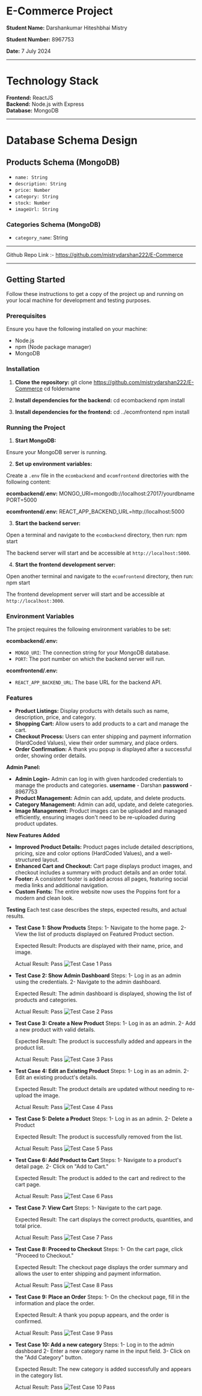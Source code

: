 # **E-Commerce Project**

**Student Name:** Darshankumar Hiteshbhai Mistry

**Student Number:** 8967753

**Date:** 7 July 2024

------------------------------------------------------------------------------------

# Technology Stack

**Frontend:** ReactJS  
**Backend:** Node.js with Express  
**Database:** MongoDB 

-------------------------------------------------------------------------------------

# Database Schema Design

## Products Schema (MongoDB)
- `name: String`
- `description: String`
- `price: Number`
- `category: String`
- `stock: Number`
- `imageUrl: String`

### Categories Schema (MongoDB)
- `category_name`: String

-------------------------------------------------------------------------------------

Github Repo Link :- https://github.com/mistrydarshan222/E-Commerce

-------------------------------------------------------------------------------------

## Getting Started
Follow these instructions to get a copy of the project up and running on your local machine for development and testing purposes.

### Prerequisites
Ensure you have the following installed on your machine:
- Node.js
- npm (Node package manager)
- MongoDB

### Installation

1. **Clone the repository:**
git clone https://github.com/mistrydarshan222/E-Commerce
cd foldername

2. **Install dependencies for the backend:**
cd ecombackend
npm install

3. **Install dependencies for the frontend:**
cd ../ecomfrontend
npm install

### Running the Project

1. **Start MongoDB:**

Ensure your MongoDB server is running. 

2. **Set up environment variables:**

Create a `.env` file in the `ecombackend` and `ecomfrontend` directories with the following content:

**ecombackend/.env:**
MONGO_URI=mongodb://localhost:27017/yourdbname
PORT=5000

**ecomfrontend/.env:**
REACT_APP_BACKEND_URL=http://localhost:5000

3. **Start the backend server:**

Open a terminal and navigate to the `ecombackend` directory, then run:
npm start

The backend server will start and be accessible at `http://localhost:5000`.

4. **Start the frontend development server:**

Open another terminal and navigate to the `ecomfrontend` directory, then run:
npm start

The frontend development server will start and be accessible at `http://localhost:3000`.

### Environment Variables
The project requires the following environment variables to be set:

**ecombackend/.env:**

- `MONGO_URI`: The connection string for your MongoDB database.
- `PORT`: The port number on which the backend server will run.

**ecomfrontend/.env:**

- `REACT_APP_BACKEND_URL`: The base URL for the backend API.


### Features

- **Product Listings:** Display products with details such as name, description, price, and category.
- **Shopping Cart:** Allow users to add products to a cart and manage the cart.
- **Checkout Process:** Users can enter shipping and payment information (HardCoded Values), view their order summary, and place orders.
- **Order Confirmation:** A thank you popup is displayed after a successful order, showing order details.

**Admin Panel:**
- **Admin Login-** Admin can log in with given hardcoded credentials to manage the products and categories.
    **username** - Darshan
    **password** - 8967753
- **Product Management:** Admin can add, update, and delete products.
- **Category Management:** Admin can add, update, and delete categories.
- **Image Management:** Product images can be uploaded and managed efficiently, ensuring images don't need to be re-uploaded during product updates.

**New Features Added**
- **Improved Product Details:** Product pages include detailed descriptions, pricing, size and color options (HardCoded Values), and a well-structured layout.
- **Enhanced Cart and Checkout:** Cart page displays product images, and checkout includes a summary with product details and an order total.
- **Footer:** A consistent footer is added across all pages, featuring social media links and additional navigation.
- **Custom Fonts:** The entire website now uses the Poppins font for a modern and clean look.

**Testing**
Each test case describes the steps, expected results, and actual results.

- **Test Case 1: Show Products**
Steps:
   1- Navigate to the home page.
   2- View the list of products displayed on Featured Product section.
   
   Expected Result: Products are displayed with their name, price, and image.

   Actual Result: Pass
    ![Test Case 1 Pass](./screenshots/test_1_pass.png)

- **Test Case 2: Show Admin Dashboard**
Steps:
    1- Log in as an admin using the credentials.
    2- Navigate to the admin dashboard.

    Expected Result: The admin dashboard is displayed, showing the list of products and categories.

    Actual Result: Pass
    ![Test Case 2 Pass](./screenshots/test_2_pass.png)

- **Test Case 3: Create a New Product**
Steps:
    1- Log in as an admin.
    2- Add a new product with valid details.

    Expected Result: The product is successfully added and appears in the product list.
    
    Actual Result: Pass
    ![Test Case 3 Pass](./screenshots/test_3_pass.png)

- **Test Case 4: Edit an Existing Product**
Steps:
    1- Log in as an admin.
    2- Edit an existing product's details.

    Expected Result: The product details are updated without needing to re-upload the image.

    Actual Result: Pass
    ![Test Case 4 Pass](./screenshots/test_4_pass.png)

- **Test Case 5: Delete a Product**
Steps:
    1- Log in as an admin.
    2- Delete a Product

    Expected Result: The product is successfully removed from the list.

    Actual Result: Pass
    ![Test Case 5 Pass](./screenshots/test_5_pass.png)

- **Test Case 6: Add Product to Cart**
Steps:
    1- Navigate to a product's detail page.
    2- Click on "Add to Cart."

    Expected Result: The product is added to the cart and redirect to the cart page.

    Actual Result: Pass
    ![Test Case 6 Pass](./screenshots/test_6_pass.png)

- **Test Case 7: View Cart**
Steps:
    1- Navigate to the cart page.

    Expected Result: The cart displays the correct products, quantities, and total price.

    Actual Result: Pass
    ![Test Case 7 Pass](./screenshots/test_7_pass.png)

- **Test Case 8: Proceed to Checkout**
Steps:
    1- On the cart page, click "Proceed to Checkout."

    Expected Result: The checkout page displays the order summary and allows the user to enter shipping and payment information.

    Actual Result: Pass
    ![Test Case 8 Pass](./screenshots/test_8_pass.png)

- **Test Case 9: Place an Order**
Steps:
    1- On the checkout page, fill in the information and place the order.

    Expected Result: A thank you popup appears, and the order is confirmed.

    Actual Result: Pass
    ![Test Case 9 Pass](./screenshots/test_9_pass.png)

- **Test Case 10: Add a new category**
Steps:
    1- Log in to the admin dashboard
    2- Enter a new category name in the input field.
    3- Click on the "Add Category" button.

    Expected Result: The new category is added successfully and appears in the category list.

    Actual Result: Pass
    ![Test Case 10 Pass](./screenshots/test_10_pass.png)

